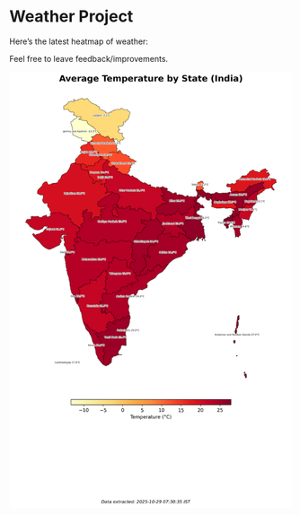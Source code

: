 # Weather Project

Here’s the latest heatmap of weather:

Feel free to leave feedback/improvements.

![India Heatmap](docs/assets/india_heatmap.png?v=017545)
